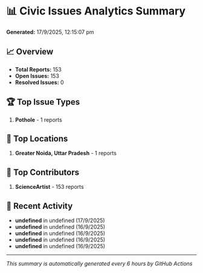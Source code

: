 # 📊 Civic Issues Analytics Summary

**Generated:** 17/9/2025, 12:15:07 pm

## 📈 Overview
- **Total Reports:** 153
- **Open Issues:** 153
- **Resolved Issues:** 0

## 🏆 Top Issue Types
1. **Pothole** - 1 reports

## 📍 Top Locations
1. **Greater Noida, Uttar Pradesh** - 1 reports

## 👥 Top Contributors
1. **ScienceArtist** - 153 reports

## 📅 Recent Activity
- **undefined** in undefined (17/9/2025)
- **undefined** in undefined (16/9/2025)
- **undefined** in undefined (16/9/2025)
- **undefined** in undefined (16/9/2025)
- **undefined** in undefined (16/9/2025)

---
*This summary is automatically generated every 6 hours by GitHub Actions*
